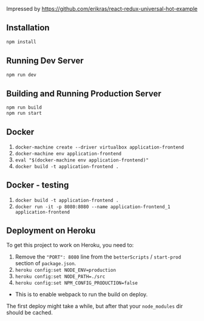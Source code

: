 Impressed by https://github.com/erikras/react-redux-universal-hot-example


## Installation

```bash
npm install
```

## Running Dev Server

```bash
npm run dev
```

## Building and Running Production Server

```bash
npm run build
npm run start
```

## Docker

1. `docker-machine create --driver virtualbox application-frontend`
2. `docker-machine env application-frontend`
3. `eval "$(docker-machine env application-frontend)"`
4. `docker build -t application-frontend .`

## Docker - testing
1. `docker build -t application-frontend .`
2. `docker run -it -p 8080:8080 --name application-frontend_1 application-frontend`


## Deployment on Heroku

To get this project to work on Heroku, you need to:

1. Remove the `"PORT": 8080` line from the `betterScripts` / `start-prod` section of `package.json`.
2. `heroku config:set NODE_ENV=production`
3. `heroku config:set NODE_PATH=./src`
4. `heroku config:set NPM_CONFIG_PRODUCTION=false`
  * This is to enable webpack to run the build on deploy.

The first deploy might take a while, but after that your `node_modules` dir should be cached.
